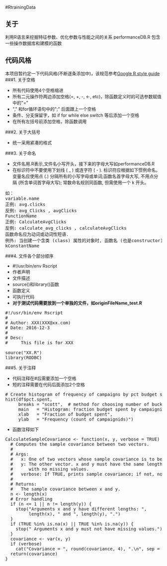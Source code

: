 #RtrainingData
## 关于
利用R语言来挖掘特征参数、优化参数与性能之间的关系
performanceDB.R 包含一些操作数据库和建模的函数
## 代码风格
本项目暂约定一下代码风格(不断逐条添加中)，该规范参考[Google R style guide](http://google-styleguide.googlecode.com/svn/trunk/Rguide.xml)
###1. 关于空格
- 所有代码使用4个空格缩进
- 所有二元操作符两边添加空格(=, +, -, <-, etc)，除函数定义时的可选参数赋值中的"="
- "," 和for循环语句中的";" 后面跟上一个空格
- 条件、分支保留字，如 if for while else switch 等后添加一个空格
- 在所有左括号前添加空格，除函数调用

###2. 关于大括号
- 统一采用紧凑的格式

###3. 关于命名
- 文件名用.R表示,文件名小写开头，接下来的字母大写如performanceDB.R
- 在标识符中不要使用下划线 ( _ ) 或连字符 ( - ). 标识符应根据如下惯例命名。变量名应使用点 (.) 分隔所有的小写字母或单词;函数名首字母大写, 不用点分隔 (所含单词首字母大写); 常数命名规则同函数, 但需使用一个 k 开头。
<pre>
如：
variable.name 
正例: avg.clicks 
反例: avg_Clicks , avgClicks 
FunctionName 
正例: CalculateAvgClicks 
反例: calculate_avg_clicks , calculateAvgClicks 
函数命名应为动词或动词性短语. 
例外: 当创建一个含类 (class) 属性的对象时, 函数名 (也是constructor) 和类名 (class) 应当匹配 (例如, lm). 
kConstantName 
</pre>

###4. 文件各个部分顺序
- #!/usr/bin/env Rscript
- 作者声明
- 文件描述
- source()和library()函数
- 函数定义
- 可执行代码
- **对于测试代码需要放到一个单独的文件，如originFileName_test.R**
<pre>
#!/usr/bin/env Rscript
#
# Author: XXX(XXX@xx.com)
# Date: 2016-12-3
#
# Desc:
#     This file is for XXX

source("XX.R")
library(RODBC)
</pre>
###5. 关于注释
- 代码注释在#后需要添加一个空格
- 短的注释需要在代码后面添加2个空格
<pre>
# Create histogram of frequency of campaigns by pct budget spent.
hist(df$pct.spent,
     breaks = "scott",  # method for choosing number of buckets
     main   = "Histogram: fraction budget spent by campaignid",
     xlab   = "Fraction of budget spent",
     ylab   = "Frequency (count of campaignids)")
</pre>
- 函数注释如下
<pre>
CalculateSampleCovariance <- function(x, y, verbose = TRUE) {
  # Computes the sample covariance between two vectors.
  #
  # Args:
  #   x: One of two vectors whose sample covariance is to be calculated.
  #   y: The other vector. x and y must have the same length, greater than one,
  #      with no missing values.
  #   verbose: If TRUE, prints sample covariance; if not, not. Default is TRUE.
  #
  # Returns:
  #   The sample covariance between x and y.
  n <- length(x)
  # Error handling
  if (n <= 1 || n != length(y)) {
    stop("Arguments x and y have different lengths: ",
         length(x), " and ", length(y), ".")
  }
  if (TRUE %in% is.na(x) || TRUE %in% is.na(y)) {
    stop(" Arguments x and y must not have missing values.")
  }
  covariance <- var(x, y)
  if (verbose)
    cat("Covariance = ", round(covariance, 4), ".\n", sep = "")
  return(covariance)
}
</pre>
